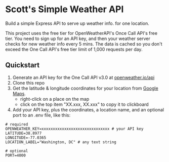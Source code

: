 # Scott's Simple Weather API

Build a simple Express API to serve up weather info. for one location.

This project uses the free tier for OpenWeatherAPI's Once Call API's free tier. You need to sign up for an API key, and then your weather server checks for new weather info every 5 mins. The data is cached so you don't exceed the One Call API's free tier limit of 1,000 requests per day.

## Quickstart

1. Generate an API key for the One Call API v3.0 at [openweather.io/api](https://openweathermap.org/api)
2. Clone this repo
3. Get the latitude & longitude coordinates for your location from [Google Maps](https://maps.google.com).
   - right-click on a place on the map
   - click on the top item "XX.xxx, XX.xxx" to copy it to clickboard
4. Add your API key, plus the coordinates, a location name, and an optional port to an .env file, like this:

```
# required
OPENWEATHER_KEY=xxxxxxxxxxxxxxxxxxxxxxxxxxxxxx # your API key
LATITUDE=38.8977
LONGITUDE=-77.0365
LOCATION_LABEL="Washington, DC" # any text string

# optional
PORT=4000
```
